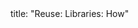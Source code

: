 <frontmatter>
title: "Reuse: Libraries: How"
</frontmatter>

<include src="navbar.md" boilerplate />

<include src="unit-inPage-asFlat.md" boilerplate />